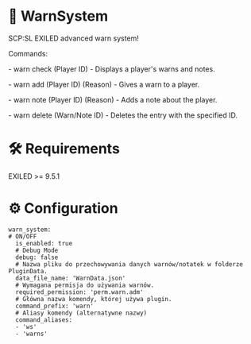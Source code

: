 # 📌 WarnSystem
SCP:SL EXILED advanced warn system!

Commands:

<p>- warn check (Player ID) - Displays a player's warns and notes.</p>
<p>- warn add (Player ID) (Reason) - Gives a warn to a player.</p>
<p>- warn note (Player ID) (Reason) - Adds a note about the player.</p>
<p>- warn delete (Warn/Note ID) - Deletes the entry with the specified ID.</p>

# 🛠️ Requirements
EXILED >= 9.5.1

# ⚙️ Configuration
```
warn_system:
# ON/OFF
  is_enabled: true
  # Debug Mode
  debug: false
  # Nazwa pliku do przechowywania danych warnów/notatek w folderze PluginData.
  data_file_name: 'WarnData.json'
  # Wymagana permisja do używania warnów.
  required_permission: 'perm.warn.adm'
  # Główna nazwa komendy, której używa plugin.
  command_prefix: 'warn'
  # Aliasy komendy (alternatywne nazwy)
  command_aliases:
  - 'ws'
  - 'warns'
```
